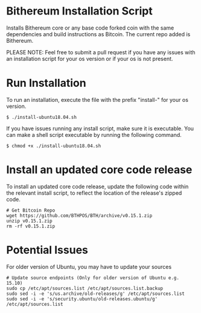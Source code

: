 # Bithereum Installation Script

Installs Bithereum core or any base code forked coin with the same dependencies and build instructions as Bitcoin. The current repo added is Bithereum.

PLEASE NOTE: Feel free to submit a pull request if you have any issues with an installation script for your os version or if your os is not present.

# Run Installation

To run an installation, execute the file with the prefix "install-" for your os version.

```shell
$ ./install-ubuntu18.04.sh
```

If you have issues running any install script, make sure it is executable. You can make a shell script executable by running the following command.

```shell
$ chmod +x ./install-ubuntu18.04.sh
```

# Install an updated core code release
To install an updated core code release, update the following code within the relevant install script, to reflect the location of the release's zipped code.

```
# Get Bitcoin Repo
wget https://github.com/BTHPOS/BTH/archive/v0.15.1.zip
unzip v0.15.1.zip
rm -rf v0.15.1.zip
```

# Potential Issues

For older version of Ubuntu, you may have to update your sources
```
# Update source endpoints (Only for older version of Ubuntu e.g. 15.10)
sudo cp /etc/apt/sources.list /etc/apt/sources.list.backup
sudo sed -i -e 's/us.archive/old-releases/g' /etc/apt/sources.list
sudo sed -i -e 's/security.ubuntu/old-releases.ubuntu/g' /etc/apt/sources.list
```
